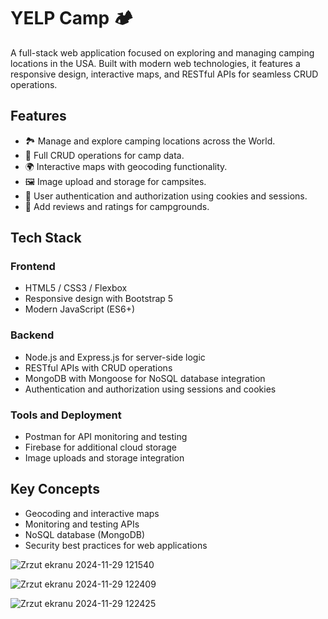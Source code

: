 # YELP Camp 🏕️  

A full-stack web application focused on exploring and managing camping locations in the USA.
Built with modern web technologies, it features a responsive design, interactive maps, and RESTful APIs for seamless CRUD operations.  

## Features  
- 🏞️ Manage and explore camping locations across the World.  
- 🔄 Full CRUD operations for camp data.  
- 🌍 Interactive maps with geocoding functionality.  
- 🖼️ Image upload and storage for campsites.  
- 🔐 User authentication and authorization using cookies and sessions.  
- 🌟 Add reviews and ratings for campgrounds.  

## Tech Stack  
### Frontend  
- HTML5 / CSS3 / Flexbox  
- Responsive design with Bootstrap 5  
- Modern JavaScript (ES6+)  

### Backend  
- Node.js and Express.js for server-side logic  
- RESTful APIs with CRUD operations  
- MongoDB with Mongoose for NoSQL database integration  
- Authentication and authorization using sessions and cookies  

### Tools and Deployment  
- Postman for API monitoring and testing  
- Firebase for additional cloud storage  
- Image uploads and storage integration  

## Key Concepts  
- Geocoding and interactive maps  
- Monitoring and testing APIs 
- NoSQL database (MongoDB)
- Security best practices for web applications  
 
![Zrzut ekranu 2024-11-29 121540](https://github.com/user-attachments/assets/a46d83f9-3752-4cd3-a10f-cd36aa47901c)

![Zrzut ekranu 2024-11-29 122409](https://github.com/user-attachments/assets/ee2e8813-a496-4be0-ad40-84e79c990f2e)

![Zrzut ekranu 2024-11-29 122425](https://github.com/user-attachments/assets/57812f24-bd3c-4628-9fca-7ec5f5993401)

